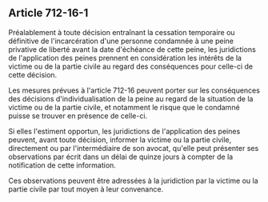 Article 712-16-1
----
Préalablement à toute décision entraînant la cessation temporaire ou définitive
de l'incarcération d'une personne condamnée à une peine privative de liberté
avant la date d'échéance de cette peine, les juridictions de l'application des
peines prennent en considération les intérêts de la victime ou de la partie
civile au regard des conséquences pour celle-ci de cette décision.

Les mesures prévues à l'article 712-16 peuvent porter sur les conséquences des
décisions d'individualisation de la peine au regard de la situation de la
victime ou de la partie civile, et notamment le risque que le condamné puisse se
trouver en présence de celle-ci.

Si elles l'estiment opportun, les juridictions de l'application des peines
peuvent, avant toute décision, informer la victime ou la partie civile,
directement ou par l'intermédiaire de son avocat, qu'elle peut présenter ses
observations par écrit dans un délai de quinze jours à compter de la
notification de cette information.

Ces observations peuvent être adressées à la juridiction par la victime ou la
partie civile par tout moyen à leur convenance.
